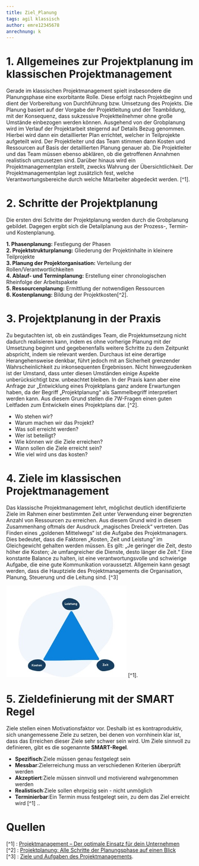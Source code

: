 ```yaml
---
title: Ziel_Planung
tags: agil klassisch
author: emre12345678
anrechnung: k 
---
```


# 1.	Allgemeines zur Projektplanung im klassischen Projektmanagement

Gerade im klassischen Projektmanagement spielt insbesondere die Planungsphase eine exorbitante Rolle. Diese erfolgt nach Projektbeginn und dient der Vorbereitung von Durchführung bzw. Umsetzung des Projekts. Die Planung basiert auf der Vorgabe der Projektleitung und der Teambildung, mit der Konsequenz, dass sukzessive Projektteilnehmer ohne große Umstände einbezogen werden können. Ausgehend von der Grobplanung wird im Verlauf der Projektarbeit steigernd auf Details Bezug genommen. Hierbei wird dann ein detaillierter Plan errichtet, welcher in Teilprojekte aufgeteilt wird. Der Projektleiter und das Team stimmen dann Kosten und Ressourcen auf Basis der detaillierten Planung genauer ab. Die Projektleiter und das Team müssen ebenso abklären, ob die getroffenen Annahmen realistisch umzusetzen sind. Darüber hinaus wird ein Projektmanagementplan erstellt, zwecks Wahrung der Übersichtlichkeit. Der Projektmanagementplan legt zusätzlich fest, welche Verantwortungsbereiche durch welche Mitarbeiter abgedeckt werden. [^1].

# 2.	Schritte der Projektplanung

Die ersten drei Schritte der Projektplanung werden durch die Grobplanung gebildet. Dagegen ergibt sich die Detailplanung aus der Prozess-, Termin- und Kostenplanung.

**1.	Phasenplanung:** Festlegung der Phasen                     
**2.	Projektstrukturplanung:** Gliederung der Projektinhalte in kleinere Teilprojekte                                       
**3.	Planung der Projektorganisation:** Verteilung der Rollen/Verantwortlichkeiten                               
**4.	Ablauf- und Terminplanung:** Erstellung einer chronologischen Rheinfolge der Arbeitspakete           
**5.	Ressourcenplanung:** Ermittlung der notwendigen Ressourcen    
**6.	Kostenplanung:** Bildung der Projektkosten[^2].

# 3.	Projektplanung in der Praxis

Zu begutachten ist, ob ein zuständiges Team, die Projektumsetzung nicht dadurch realisieren kann, indem es ohne vorherige Planung mit der Umsetzung beginnt und gegebenenfalls weitere Schritte zu dem Zeitpunkt abspricht, indem sie relevant werden.
Durchaus ist eine derartige Herangehensweise denkbar, führt jedoch mit an Sicherheit grenzender Wahrscheinlichkeit zu inkonsequenten Ergebnissen. Nicht hinwegzudenken ist der Umstand, dass unter diesen Umständen einige Aspekte unberücksichtigt bzw. unbeachtet bleiben.
In der Praxis kann aber eine Anfrage zur „Entwicklung eines Projektplans ganz andere Erwartungen haben, da der Begriff „Projektplanung“ als Sammelbegriff interpretiert werden kann. Aus diesem Grund stellen die 7W-Fragen einen guten Leitfaden zum Entwickeln eines Projektplans dar. [^2].
-	Wo stehen wir?
-	Warum machen wir das Projekt?
-	Was soll erreicht werden?
-	Wer ist beteiligt?
-	Wie können wir die Ziele erreichen?
-	Wann sollen die Ziele erreicht sein?
-	Wie viel wird uns das kosten?

# 4.	Ziele im klassischen Projektmanagement

Das klassische Projektmanagement lehrt, möglichst deutlich identifizierte Ziele im Rahmen einer bestimmten Zeit unter Verwendung einer begrenzten Anzahl von Ressourcen zu erreichen. Aus diesem Grund wird in diesem Zusammenhang oftmals der Ausdruck „magisches Dreieck“ vertreten. Das Finden eines „goldenen Mittelwegs“ ist die Aufgabe des Projektmanagers. Dies bedeutet, dass die Faktoren „Kosten, Zeit und Leistung“ im Gleichgewicht gehalten werden müssen. Es gilt: „Je geringer die Zeit, desto höher die Kosten; Je umfangreicher die Dienste, desto länger die Zeit.“ Eine konstante Balance zu halten, ist eine verantwortungsvolle und schwierige Aufgabe, die eine gute Kommunikation voraussetzt. Allgemein kann gesagt werden, dass die Hauptziele des Projektmanagements die Organisation, Planung, Steuerung und die Leitung sind. [^3]

![bild](Ziel_Planung/mpsbild.jpg "MagischesDreieck") [^1]. 

# 5.	Zieldefinierung mit der SMART Regel

Ziele stellen einen Motivationsfaktor vor. Deshalb ist es kontraproduktiv, sich unangemessene Ziele zu setzen, bei denen von vornhinein klar ist, dass das Erreichen dieser Ziele sehr schwer sein wird. Um Ziele sinnvoll zu definieren, gibt es die sogenannte  **SMART-Regel**.
-	**Spezifisch**:Ziele müssen genau festgelegt sein
-	**Messbar**:Zielerreichung muss an verschiedenen Kriterien überprüft werden
-	**Akzeptiert**:Ziele müssen sinnvoll und motivierend wahrgenommen werden
-	**Realistisch**:Ziele sollen ehrgeizig sein - nicht unmöglich
-	**Terminierbar**:Ein Termin muss festgelegt sein, zu dem das Ziel erreicht wird
[^1]
..

# Quellen


[^1] : [Projektmanagement – Der optimale Einsatz für dein Unternehmen ](https://sevdesk.de/blog/projektmanagement/ )   
[^2] : [Projektplanung: Alle Schritte der Planungsphase auf einen Blick ](https://projekte-leicht-gemacht.de/projektmanagement/klassisches-projektmanagement/projektplanung/ )   
[^3] : [Ziele und Aufgaben des Projektmanagements](https://link.springer.com/chapter/10.1007%2F978-3-642-60144-6_6). 
